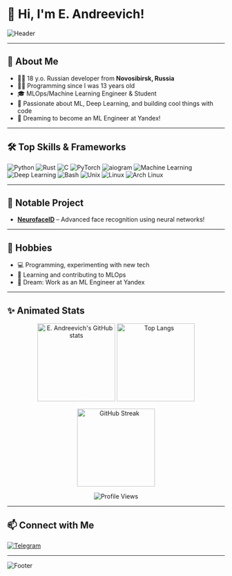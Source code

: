 # 👋 Hi, I'm E. Andreevich!

![Header](https://capsule-render.vercel.app/api?type=waving&color=gradient&height=160&section=header&text=E.%20Andreevich%20👨‍💻&fontSize=40&fontAlignY=35)

---

## 🚀 About Me

- 🧑‍🎓 18 y.o. Russian developer from **Novosibirsk, Russia**
- 👨‍💻 Programming since I was 13 years old
- 🎓 MLOps/Machine Learning Engineer & Student
- 🌱 Passionate about ML, Deep Learning, and building cool things with code
- 👀 Dreaming to become an ML Engineer at Yandex!

---

## 🛠️ Top Skills & Frameworks

![Python](https://img.shields.io/badge/Python-3776AB?style=for-the-badge&logo=python&logoColor=white)
![Rust](https://img.shields.io/badge/Rust-000000?style=for-the-badge&logo=rust&logoColor=white)
![C](https://img.shields.io/badge/C-00599C?style=for-the-badge&logo=c&logoColor=white)
![PyTorch](https://img.shields.io/badge/PyTorch-EE4C2C?style=for-the-badge&logo=pytorch&logoColor=white)
![aiogram](https://img.shields.io/badge/aiogram-2C2F3A?style=for-the-badge&logo=telegram&logoColor=white)
![Machine Learning](https://img.shields.io/badge/Machine%20Learning-FFD43B?style=for-the-badge&logo=scikit-learn&logoColor=black)
![Deep Learning](https://img.shields.io/badge/Deep%20Learning-FF6F00?style=for-the-badge&logo=tensorflow&logoColor=white)
![Bash](https://img.shields.io/badge/Bash-4EAA25?style=for-the-badge&logo=gnubash&logoColor=white)
![Unix](https://img.shields.io/badge/Unix-003545?style=for-the-badge&logo=gnu&logoColor=white)
![Linux](https://img.shields.io/badge/Linux-FCC624?style=for-the-badge&logo=linux&logoColor=black)
![Arch Linux](https://img.shields.io/badge/Arch%20Linux-1793D1?style=for-the-badge&logo=arch-linux&logoColor=white)

---

## 🧠 Notable Project

- [**NeurofaceID**](https://github.com/XRomanchikX/NeurofaceID) – Advanced face recognition using neural networks!

---

## 🌟 Hobbies

- 💻 Programming, experimenting with new tech
- 🧠 Learning and contributing to MLOps
- 🚀 Dream: Work as an ML Engineer at Yandex

---

## ✨ Animated Stats

<p align="center">
  <img src="https://github-readme-stats.vercel.app/api?username=XRomanchikX&show_icons=true&theme=radical" alt="E. Andreevich's GitHub stats" height="180"/>
  <img src="https://github-readme-stats.vercel.app/api/top-langs/?username=XRomanchikX&layout=compact&theme=radical" alt="Top Langs" height="180"/>
</p>
<p align="center">
  <img src="https://streak-stats.demolab.com?user=XRomanchikX&theme=radical" alt="GitHub Streak" height="180"/>
</p>
<p align="center">
  <img src="https://komarev.com/ghpvc/?username=XRomanchikX&color=blue" alt="Profile Views"/>
</p>

---

## 📫 Connect with Me

<p>
  <a href="https://t.me/epandreevich">
    <img src="https://img.shields.io/badge/Telegram-2CA5E0?style=for-the-badge&logo=telegram&logoColor=white" alt="Telegram"/>
  </a>
</p>

---

![Footer](https://capsule-render.vercel.app/api?type=waving&color=gradient&height=140&section=footer)
